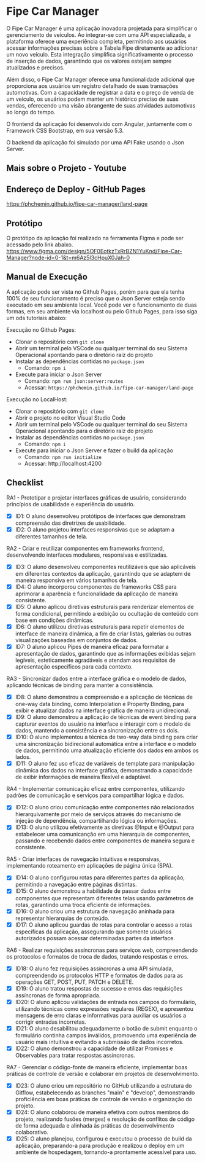# Fipe Car Manager
O Fipe Car Manager é uma aplicação inovadora projetada para simplificar o gerenciamento de veículos. Ao integrar-se com uma API especializada, a plataforma oferece uma experiência completa, permitindo aos usuários acessar informações precisas sobre a Tabela Fipe diretamente ao adicionar um novo veículo. Esta integração simplifica significativamente o processo de inserção de dados, garantindo que os valores estejam sempre atualizados e precisos.

Além disso, o Fipe Car Manager oferece uma funcionalidade adicional que proporciona aos usuários um registro detalhado de suas transações automotivas. Com a capacidade de registrar a data e o preço de venda de um veículo, os usuários podem manter um histórico preciso de suas vendas, oferecendo uma visão abrangente de suas atividades automotivas ao longo do tempo.

O frontend da aplicação foi desenvolvido com Angular, juntamente com o Framework CSS Bootstrap, em sua versão 5.3.

O backend da aplicação foi simulado por uma API Fake usando o Json Server.

## Mais sobre o Projeto - Youtube

## Endereço de Deploy - GitHub Pages
https://phchemin.github.io/fipe-car-manager/land-page

## Protótipo
O protótipo da aplicação foi realizado na ferramenta Figma e pode ser acessado pelo link abaixo.
https://www.figma.com/design/5OF0EotkzTxRrBZN1YuKnd/Fipe-Car-Manager?node-id=0-1&t=m6Az5I3cHpuX0Jah-0

## Manual de Execução
A aplicação pode ser vista no Github Pages, porém para que ela tenha 100% de seu funcionamento é preciso que o Json Server esteja sendo executado em seu ambiente local.
Você pode ver o funcionamento de duas formas, em seu ambiente via localhost ou pelo Github Pages, para isso siga um ods tutoriais abaixo:

Execução no Github Pages:
- Clonar o repositório com `git clone`
- Abrir um terminal pelo VSCode ou qualquer terminal do seu Sistema Operacional apontando para o diretório raiz do projeto
- Instalar as dependências contidas no `package.json`
  - Comando: `npm i`
- Execute para iniciar o Json Server
  - Comando: `npm run json:server:routes`
  - Acessar: `https://phchemin.github.io/fipe-car-manager/land-page`

Execução no LocalHost:
- Clonar o repositório com `git clone`
- Abrir o projeto no editor Visual Studio Code
- Abrir um terminal pelo VSCode ou qualquer terminal do seu Sistema Operacional apontando para o diretório raiz do projeto
- Instalar as dependências contidas no `package.json`
  - Comando: `npm i`
- Execute para iniciar o Json Server e fazer o build da aplicação
  - Comando: `npm run initialize`
  - Acessar: http://localhost:4200

## Checklist

RA1 - Prototipar e projetar interfaces gráficas de usuário, considerando princípios de usabilidade e experiência do usuário.
  - [X] ID1: O aluno desenvolveu protótipos de interfaces que demonstram compreensão das diretrizes de usabilidade.
  - [X] ID2: O aluno projetou interfaces responsivas que se adaptam a diferentes tamanhos de tela.

RA2 - Criar e reutilizar componentes em frameworks frontend, desenvolvendo interfaces modulares, responsivas e estilizadas.
  - [X] ID3: O aluno desenvolveu componentes reutilizáveis que são aplicáveis em diferentes contextos da aplicação, garantindo que se adaptem de maneira responsiva em vários tamanhos de tela.
  - [X] ID4: O aluno incorporou componentes de frameworks CSS para aprimorar a aparência e funcionalidade da aplicação de maneira consistente.
  - [X] ID5: O aluno aplicou diretivas estruturais para renderizar elementos de forma condicional, permitindo a exibição ou ocultação de conteúdo com base em condições dinâmicas.
  - [X] ID6: O aluno utilizou diretivas estruturais para repetir elementos de interface de maneira dinâmica, a fim de criar listas, galerias ou outras visualizações baseadas em conjuntos de dados.
  - [X] ID7: O aluno aplicou Pipes de maneira eficaz para formatar a apresentação de dados, garantindo que as informações exibidas sejam legíveis, esteticamente agradáveis e atendam aos requisitos de apresentação específicos para cada contexto.

RA3 - Sincronizar dados entre a interface gráfica e o modelo de dados, aplicando técnicas de binding para manter a consistência.
  - [X] ID8: O aluno demonstrou a compreensão e a aplicação de técnicas de one-way data binding, como Interpolation e Property Binding, para exibir e atualizar dados na interface gráfica de maneira unidirecional.
  - [X] ID9: O aluno demonstrou a aplicação de técnicas de event binding para capturar eventos do usuário na interface e interagir com o modelo de dados, mantendo a consistência e a sincronização entre os dois.
  - [X] ID10: O aluno implementou a técnica de two-way data binding para criar uma sincronização bidirecional automática entre a interface e o modelo de dados, permitindo uma atualização eficiente dos dados em ambos os lados.
  - [X] ID11: O aluno fez uso eficaz de variáveis de template para manipulação dinâmica dos dados na interface gráfica, demonstrando a capacidade de exibir informações de maneira flexível e adaptável.

RA4 - Implementar comunicação eficaz entre componentes, utilizando padrões de comunicação e serviços para compartilhar lógica e dados.
  - [X] ID12: O aluno criou comunicação entre componentes não relacionados hierarquivamente por meio de serviços através do mecanismo de injeção de dependência, compartilhando lógica ou informações.
  - [X] ID13: O aluno utilizou efetivamente as diretivas @Input e @Output para estabelecer uma comunicanção em uma hierarquia de componentes, passando e recebendo dados entre componentes de maneira segura e consistente.

RA5 - Criar interfaces de navegação intuitivas e responsivas, implementando roteamento em aplicações de página única (SPA).
  - [X] ID14: O aluno configurou rotas para diferentes partes da aplicação, permitindo a navegação entre páginas distintas.
  - [X] ID15: O aluno demonstrou a habilidade de passar dados entre componentes que representam diferentes telas usando parâmetros de rotas, garantindo uma troca eficiente de informações.
  - [X] ID16: O aluno criou uma estrutura de navegação aninhada para representar hierarquias de conteúdo.
  - [X] ID17: O aluno aplicou guardas de rotas para controlar o acesso a rotas específicas da aplicação, assegurando que somente usuários autorizados possam acessar determinadas partes da interface.

RA6 - Realizar requisições assíncronas para serviços web, compreendendo os protocolos e formatos de troca de dados, tratando respostas e erros.
  - [X] ID18: O aluno fez requisições assíncronas a uma API simulada, compreendendo os protocolos HTTP e formatos de dados para as operações GET, POST, PUT, PATCH e DELETE.
  - [X] ID19: O aluno tratou respostas de sucesso e erros das requisições assíncronas de forma apropriada.
  - [X] ID20: O aluno aplicou validações de entrada nos campos do formulário, utilizando técnicas como expressões regulares (REGEX), e apresentou mensagens de erro claras e informativas para auxiliar os usuários a corrigir entradas incorretas.
  - [X] ID21: O aluno desabilitou adequadamente o botão de submit enquanto o formulário continha campos inválidos, promovendo uma experiência de usuário mais intuitiva e evitando a submissão de dados incorretos.
  - [X] ID22: O aluno demonstrou a capacidade de utilizar Promises e Observables para tratar respostas assíncronas.

RA7 - Gerenciar o código-fonte de maneira eficiente, implementar boas práticas de controle de versão e colaborar em projetos de desenvolvimento.
  - [X] ID23: O aluno criou um repositório no GitHub utilizando a estrutura do Gitflow, estabelecendo as branches "main" e "develop", demonstrando proficiência em boas práticas de controle de versão e organização do projeto.
  - [X] ID24: O aluno colaborou de maneira efetiva com outros membros do projeto, realizando fusões (merges) e resolução de conflitos de código de forma adequada e alinhada às práticas de desenvolvimento colaborativo.
  - [X] ID25: O aluno planejou, configurou e executou o processo de build da aplicação, preparando-a para produção e realizou o deploy em um ambiente de hospedagem, tornando-a prontamente acessível para uso.
